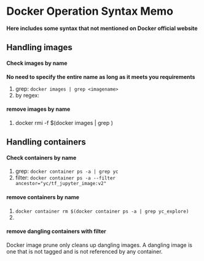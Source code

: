 # Docker Operation Syntax Memo
**Here includes some syntax that not mentioned on Docker official website**

## Handling images
#### Check images by name
**No need to specify the entire name as long as it meets you requirements**
1. grep: `docker images | grep <imagename>`
2. by regex: 

#### remove images by name
1. docker rmi -f $(docker images | grep <imagename>)

## Handling containers
#### Check containers by name
1. grep: `docker container ps -a | grep yc`
2. filter: `docker container ps -a --filter ancestor="yc/tf_jupyter_image:v2"`

#### remove containers by name
1. `docker container rm $(docker container ps -a | grep yc_explore)`
2. 

#### remove dangling containers with filter
Docker image prune only cleans up dangling images. A dangling image is one that is not tagged and is not referenced 
by any container.

